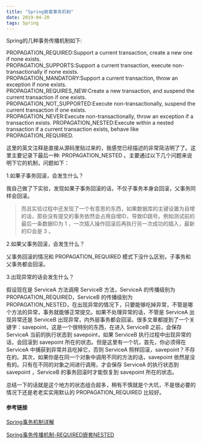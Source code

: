 ```yaml
---
title: "Spring嵌套事务机制"
date: 2019-04-20
tags: Spring
---
```


Spring的几种事务传播机制如下:

PROPAGATION_REQUIRED:Support a current transaction, create a new one if none exists.  
PROPAGATION_SUPPORTS:Support a current transaction, execute non-transactionally if none exists.  
PROPAGATION_MANDATORY:Support a current transaction, throw an exception if none exists.  
PROPAGATION_REQUIRES_NEW:Create a new transaction, and suspend the current transaction if one exists.  
PROPAGATION_NOT_SUPPORTED:Execute non-transactionally, suspend the current transaction if one exists.  
PROPAGATION_NEVER:Execute non-transactionally, throw an exception if a transaction exists.
PROPAGATION_NESTED:Execute within a nested transaction if a current transaction exists, behave like PROPAGATION_REQUIRED.

这里的英文注释是直接从源码里贴过来的，我感觉已经描述的非常简洁明了了。这里主要记录下最后一种: PROPAGATION_NESTED 。主要通过以下几个问题来说明下它的机制，问题如下：  

1.如果子事务回滚，会发生什么？

我自己做了下实验，发现如果子事务回滚的话，不仅子事务本身会回滚，父事务同样会回滚。

> 而且实验过程中还发现了一个有意思的东西，如果数据库的主键设置为自增的话，那些没有提交的事务依然会占用自增ID，导致ID跳号。例如测试前的最后一条数据ID为 1 ，一次插入操作回滚后再执行另一次成功的插入，最新的ID会是 3 。

2.如果父事务回滚，会发生什么？

父事务回滚的情况和 PROPAGATION_REQUIRED 模式下没什么区别，子事务和父事务都会回滚。

3.出现异常的话会发生什么？

假设现在是 ServiceA 方法调用 ServiceB 方法，ServiceA 的传播级别为 PROPAGATION_REQUIRED，ServiceB 的传播级别为 PROPAGATION_NESTED，在出现异常的情况下，只要能够吃掉异常，不管是哪个方法的异常，事务就能够正常提交。如果不处理异常的话，不管是 ServiceA 出现异常还是 ServiceB 出现异常，内外层事务都会回滚。很多文章都提到了一个关键字：savepoint，这是一个很特别的东西，在进入 ServiceB 之前，会保存 ServiceA 当前的执行状态到 savepoint，如果 ServiceB 执行过程中出现异常的话，会回滚到 savepoint 所在的状态。但是这里有一个坑，首先，你必须得在 ServiceA 中捕获到异常并且吃掉它，否则 ServiceA 照样回滚，savepoint？不存在的。其次，如果你是在同一个对象中调用不同的方法的话，savepoint 依然是没有的。只有在不同的对象之间进行调用，才会保存 ServiceA 的执行状态到 savepoint ，ServiceB 的事务回滚时才能恢复到 savepoint 所在的状态。

总结一下的话就是这个地方的状态组合超多，稍有不慎就是个大坑，不是很必要的情况下还是老老实实用默认的 PROPAGATION_REQUIRED 比较好。

#### 参考链接

[Spring事务机制详解](https://juejin.im/post/5a3b1dc4f265da43333e9049)

[Spring事务传播机制-REQUIRED嵌套NESTED](https://blog.csdn.net/ID19870510/article/details/78884130)
